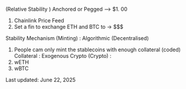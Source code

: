 (Relative Stability ) Anchored or Pegged --> $1.    00
 1.    Chainlink Price Feed
 2.    Set a fin to exchange ETH and BTC to -> $$$

Stability Mechanism (Minting) : Algorithmic (Decentralised)
 1.    People cam only mint the stablecoins with enough collateral (coded)
Collateral : Exogenous Crypto (Crypto) :
 1.    wETH
 2.    wBTC







Last updated: June 22, 2025








